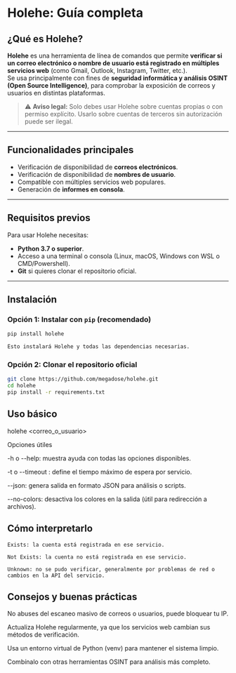 # Holehe: Guía completa

## ¿Qué es Holehe?

**Holehe** es una herramienta de línea de comandos que permite **verificar si un correo electrónico o nombre de usuario está registrado en múltiples servicios web** (como Gmail, Outlook, Instagram, Twitter, etc.).  
Se usa principalmente con fines de **seguridad informática y análisis OSINT (Open Source Intelligence)**, para comprobar la exposición de correos y usuarios en distintas plataformas.

> ⚠️ **Aviso legal:** Solo debes usar Holehe sobre cuentas propias o con permiso explícito. Usarlo sobre cuentas de terceros sin autorización puede ser ilegal.

---

## Funcionalidades principales

- Verificación de disponibilidad de **correos electrónicos**.
- Verificación de disponibilidad de **nombres de usuario**.
- Compatible con múltiples servicios web populares.
- Generación de **informes en consola**.

---

## Requisitos previos

Para usar Holehe necesitas:

- **Python 3.7 o superior**.
- Acceso a una terminal o consola (Linux, macOS, Windows con WSL o CMD/Powershell).
- **Git** si quieres clonar el repositorio oficial.

---

## Instalación

### Opción 1: Instalar con `pip` (recomendado)

```bash
pip install holehe

Esto instalará Holehe y todas las dependencias necesarias.

```

### Opción 2: Clonar el repositorio oficial
```bash
git clone https://github.com/megadose/holehe.git
cd holehe
pip install -r requirements.txt
```

## Uso básico
holehe <correo_o_usuario>


Opciones útiles

-h o --help: muestra ayuda con todas las opciones disponibles.

-t o --timeout <segundos>: define el tiempo máximo de espera por servicio.

--json: genera salida en formato JSON para análisis o scripts.

--no-colors: desactiva los colores en la salida (útil para redirección a archivos).



## Cómo interpretarlo

    Exists: la cuenta está registrada en ese servicio.

    Not Exists: la cuenta no está registrada en ese servicio.

    Unknown: no se pudo verificar, generalmente por problemas de red o cambios en la API del servicio.

## Consejos y buenas prácticas

No abuses del escaneo masivo de correos o usuarios, puede bloquear tu IP.

Actualiza Holehe regularmente, ya que los servicios web cambian sus métodos de verificación.

Usa un entorno virtual de Python (venv) para mantener el sistema limpio.


Combínalo con otras herramientas OSINT para análisis más completo.

